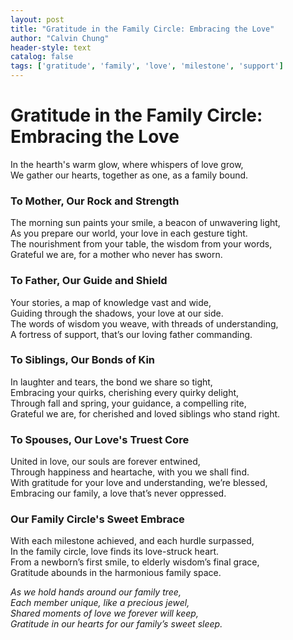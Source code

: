 ```yaml
---
layout: post
title: "Gratitude in the Family Circle: Embracing the Love"
author: "Calvin Chung"
header-style: text
catalog: false
tags: ['gratitude', 'family', 'love', 'milestone', 'support']
---
```


# Gratitude in the Family Circle: Embracing the Love  

In the hearth's warm glow, where whispers of love grow,  
We gather our hearts, together as one, as a family bound.  

### To Mother, Our Rock and Strength  

The morning sun paints your smile, a beacon of unwavering light,  
As you prepare our world, your love in each gesture tight.  
The nourishment from your table, the wisdom from your words,  
Grateful we are, for a mother who never has sworn.  

### To Father, Our Guide and Shield  

Your stories, a map of knowledge vast and wide,  
Guiding through the shadows, your love at our side.  
The words of wisdom you weave, with threads of understanding,  
A fortress of support, that’s our loving father commanding.  

### To Siblings, Our Bonds of Kin  

In laughter and tears, the bond we share so tight,  
Embracing your quirks, cherishing every quirky delight,  
Through fall and spring, your guidance, a compelling rite,  
Grateful we are, for cherished and loved siblings who stand right.  

### To Spouses, Our Love's Truest Core  

United in love, our souls are forever entwined,  
Through happiness and heartache, with you we shall find.  
With gratitude for your love and understanding, we’re blessed,  
Embracing our family, a love that’s never oppressed.  

### Our Family Circle's Sweet Embrace  

With each milestone achieved, and each hurdle surpassed,  
In the family circle, love finds its love-struck heart.  
From a newborn’s first smile, to elderly wisdom’s final grace,  
Gratitude abounds in the harmonious family space.  

_As we hold hands around our family tree,   
Each member unique, like a precious jewel,   
Shared moments of love we forever will keep,   
Gratitude in our hearts for our family’s sweet sleep._  
